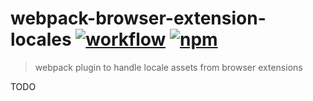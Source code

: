 [action-image]: https://github.com/cezaraugusto/webpack-browser-extension-locales/workflows/CI/badge.svg
[action-url]: https://github.com/cezaraugusto/webpack-browser-extension-locales/actions?query=workflow%3ACI
[npm-image]: https://img.shields.io/npm/v/webpack-browser-extension-locales.svg
[npm-url]: https://npmjs.org/package/webpack-browser-extension-locales

# webpack-browser-extension-locales [![workflow][action-image]][action-url] [![npm][npm-image]][npm-url]

> webpack plugin to handle locale assets from browser extensions

TODO
